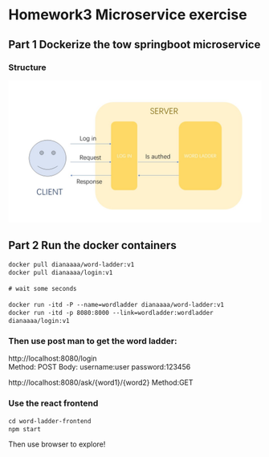 # Homework3 Microservice exercise

## Part 1 Dockerize the tow springboot microservice
### Structure
![structure](imgs/structure.jpg)

## Part 2 Run the docker containers
```shell
docker pull dianaaaa/word-ladder:v1
docker pull dianaaaa/login:v1

# wait some seconds

docker run -itd -P --name=wordladder dianaaaa/word-ladder:v1
docker run -itd -p 8080:8000 --link=wordladder:wordladder dianaaaa/login:v1
```

### Then use post man to get the word ladder:
http://localhost:8080/login  
Method: POST
Body: username:user password:123456

http://localhost:8080/ask/{word1}/{word2}
Method:GET

### Use the react frontend
```shell
cd word-ladder-frontend
npm start
```

Then use browser to explore!

